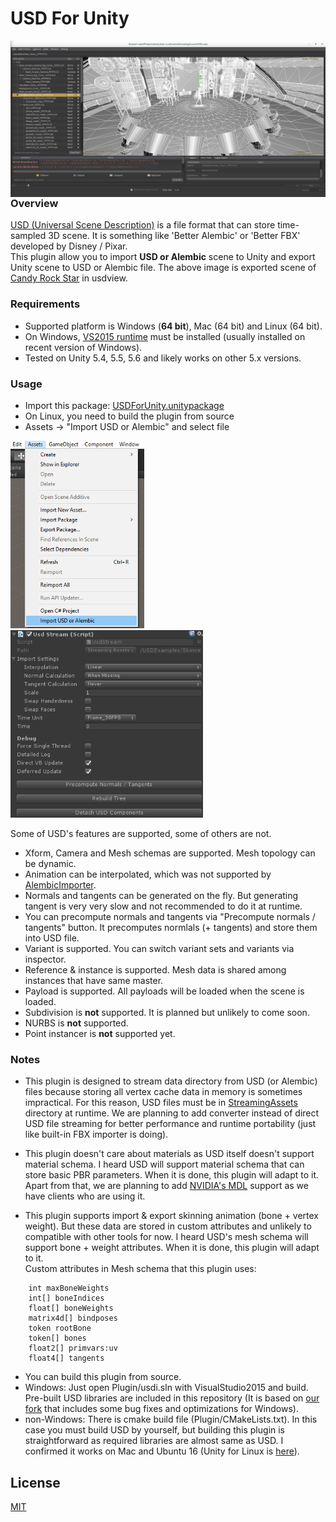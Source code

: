 # USD For Unity
<img align="right" src="Documents/CRS_usdview.png">

### Overview
[USD (Universal Scene Description)](http://graphics.pixar.com/usd/) is a file format that can store time-sampled 3D scene. It is something like 'Better Alembic' or 'Better FBX' developed by Disney / Pixar.  
This plugin allow you to import **USD or Alembic** scene to Unity and export Unity scene to USD or Alembic file. The above image is exported scene of [Candy Rock Star](https://github.com/unity3d-jp/unitychan-crs) in usdview.

### Requirements
- Supported platform is Windows (**64 bit**), Mac (64 bit) and Linux (64 bit).  
- On Windows, [VS2015 runtime](https://www.microsoft.com/en-us/download/details.aspx?id=48145) must be installed (usually installed on recent version of Windows).  
- Tested on Unity 5.4, 5.5, 5.6 and likely works on other 5.x versions.


### Usage
- Import this package: [USDForUnity.unitypackage](https://github.com/unity3d-jp/USDForUnity/releases/download/0.7.0/USDForUnity.unitypackage)  
 - On Linux, you need to build the plugin from source
- Assets -> "Import USD or Alembic" and select file

<img src="Documents/ImportMenu.png" height="300px">
<img src="Documents/ImportSettings.png" height="300px">  


Some of USD's features are supported, some of others are not.
- Xform, Camera and Mesh schemas are supported. Mesh topology can be dynamic.
- Animation can be interpolated, which was not supported by [AlembicImporter](https://github.com/unity3d-jp/AlembicImporter).
- Normals and tangents can be generated on the fly. But generating tangent is very very slow and not recommended to do it at runtime.
 - You can precompute normals and tangents via "Precompute normals / tangents" button. It precomputes normlals (+ tangents) and store them into USD file.
- Variant is supported. You can switch variant sets and variants via inspector.
- Reference & instance is supported. Mesh data is shared among instances that have same master.
- Payload is supported. All payloads will be loaded when the scene is loaded.
- Subdivision is **not** supported. It is planned but unlikely to come soon.
- NURBS is **not** supported.
- Point instancer is **not** supported yet.

### Notes
- This plugin is designed to stream data directory from USD (or Alembic) files because storing all vertex cache data in memory is sometimes impractical. For this reason, USD files must be in [StreamingAssets](https://docs.unity3d.com/Manual/StreamingAssets.html) directory at runtime.
We are planning to add converter instead of direct USD file streaming for better performance and runtime portability (just like built-in FBX importer is doing).

- This plugin doesn't care about materials as USD itself doesn't support material schema.
I heard USD will support material schema that can store basic PBR parameters. When it is done, this plugin will adapt to it.
Apart from that, we are planning to add [NVIDIA's MDL](http://www.nvidia.com/object/material-definition-language.html) support as we have clients who are using it.

- This plugin supports import & export skinning animation (bone + vertex weight). But these data are stored in custom attributes and unlikely to compatible with other tools for now. I heard USD's mesh schema will support bone + weight attributes. When it is done, this plugin will adapt to it.  
Custom attributes in Mesh schema that this plugin uses:  
```
    int maxBoneWeights
    int[] boneIndices
    float[] boneWeights
    matrix4d[] bindposes
    token rootBone
    token[] bones
    float2[] primvars:uv
    float4[] tangents
```
- You can build this plugin from source.  
 - Windows: Just open Plugin/usdi.sln with VisualStudio2015 and build. Pre-built USD libraries are included in this repository (It is based on [our fork](https://github.com/unity3d-jp/USD/tree/i-saint_experiments) that includes some bug fixes and optimizations for Windows).  
 - non-Windows: There is cmake build file (Plugin/CMakeLists.txt). In this case you must build USD by yourself, but building this plugin is straightforward as required libraries are almost same as USD. I confirmed it works on Mac and Ubuntu 16 (Unity for Linux is [here](https://forum.unity3d.com/threads/unity-on-linux-release-notes-and-known-issues.350256/)).

## License
[MIT](USDForUnity/Assets/StreamingAssets/USDForUnity/License.txt)
